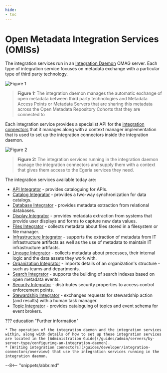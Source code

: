 ```yaml
---
hide:
- toc
---
```


<!-- SPDX-License-Identifier: CC-BY-4.0 -->
<!-- Copyright Contributors to the Egeria project. -->

# Open Metadata Integration Services (OMISs)

The integration services run in an [Integration Daemon](/concepts/integration-daemon) OMAG server.  Each type of integration service focuses on metadata exchange with a particular type of third party technology.

![Figure 1](/services/integration-daemon-in-action.svg)
> **Figure 1:** The integration daemon manages the automatic exchange of open metadata between third party technologies and Metadata Access Points or Metadata Servers that
are sharing this metadata across the Open Metadata Repository Cohorts that they are connected to

Each integration service provides a specialist API for the [integration connectors](/concepts/integration-connector) that it manages along with a context manager implementation that is used to set up the integration connectors inside the integration daemon.

![Figure 2](/services/integration-daemon-internals.svg)
> **Figure 2:** The integration services running in the integration daemon manage the integration connectors and supply them with a context that gives them access to the Egeria services they need.

The integration services available today are:

* [API Integrator](/services/omis/api-integrator/overview) - provides cataloguing for APIs.
* [Catalog Integrator](/services/omis/catalog-integrator/overview) - provides a two-way synchronization for data catalogs.
* [Database Integrator](/services/omis/database-integrator/overview) - provides metadata extraction from relational databases.
* [Display Integrator](/services/omis/display-integrator/overview) - provides metadata extraction from systems that provide user displays and forms to capture new data values.
* [Files Integrator](/services/omis/files-integrator/overview) - collects metadata about files stored in a filesystem or file manager.
* [Infrastructure Integrator](/services/omis/infrastructure-integrator/overview) - supports the extraction of metadata from IT infrastructure artifacts as well as the use of metadata to maintain IT infrastructure artifacts.
* [Lineage Integrator](/services/omis/lineage-integrator/overview) - collects metadata about processes, their internal logic and the data assets they work with.
* [Organization Integrator](/services/omis/organization-integrator/overview) - imports details of an organization's structure - such as teams and departments.
* [Search Integrator](/services/omis/search-integrator/overview) - supports the building of search indexes based on open metadata events.
* [Security Integrator](/services/omis/security-integrator/overview) - distributes security properties to access control enforcement points.
* [Stewardship Integrator](/services/omis/stewardship-integrator/overview) - exchanges requests for stewardship action (and results) with a human task manager.
* [Topic Integrator](/services/omis/topic-integrator/overview) - provides cataloguing of topics and event schema for event brokers.

??? education "Further information"

    * The operation of the integration daemon and the integration services within, along with details of how to set up these integration services are located in the [Administration Guide](/guides/admin/servers/by-server-type/configuring-an-integration-daemon).
    * [Writing integration connectors](/guides/developer/integration-connectors/overview) that use the integration services running in the integration daemon.

--8<-- "snippets/abbr.md"
